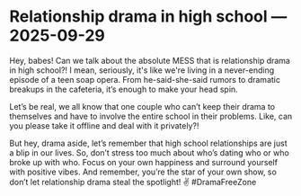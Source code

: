 # Relationship drama in high school — 2025-09-29

Hey, babes! Can we talk about the absolute MESS that is relationship drama in high school?! I mean, seriously, it's like we're living in a never-ending episode of a teen soap opera. From he-said-she-said rumors to dramatic breakups in the cafeteria, it’s enough to make your head spin.

Let’s be real, we all know that one couple who can’t keep their drama to themselves and have to involve the entire school in their problems. Like, can you please take it offline and deal with it privately?!

But hey, drama aside, let’s remember that high school relationships are just a blip in our lives. So, don’t stress too much about who’s dating who or who broke up with who. Focus on your own happiness and surround yourself with positive vibes. And remember, you’re the star of your own show, so don’t let relationship drama steal the spotlight! ✌️ #DramaFreeZone
